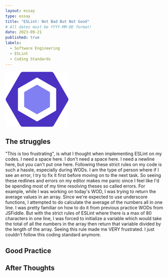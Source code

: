 ```yaml
---
layout: essay
type: essay
title: "ESLint: Not Bad But Not Good"
# All dates must be YYYY-MM-DD format!
date: 2023-09-21
published: true
labels:
  - Software Engineering
  - ESLint
  - Coding Standards
---
```


<img width="200px" class="rounded float-start pe-4" src="../img/ics314_ESLint.png">

## The struggles

"This is too frustrating", is what I thought when implementing ESLint on my codes. I need a space here. I don't need a space here. I need a newline here, but you can't put one here. Following these strict rules on my code is such a hassle, especially during WODs. I am the type of person where if I see an error, I try to fix it first before moving on to the next task. So seeing these redlines and errors on my editor makes me panic since I feel like I'd be spending most of my time resolving theses so called errors. For example, while I was working on today's WOD, I was trying to return the average values in an array. Since we're expected to use underscore functions, I attempted to do calculate the average of the numbers all in one line. I was pretty familiar on how to do it from previous practice WODs from JSFiddle. But with the strict rules of ESLint where there is a max of 80 characters in one line, I was forced to initialize a variable which would take the total of all the numbers in the array then return that variable divided by the length of the array. Seeing this rule made me VERY frustrated. I just couldn't follow this coding standard anymore.

## Good Practice



## After Thoughts

